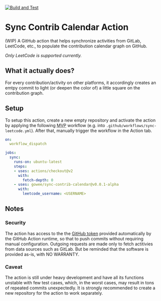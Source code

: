 [![Build and Test](https://github.com/Gowee/sync-contrib-calendar/workflows/Build%20and%20Test/badge.svg)](https://github.com/Gowee/sync-contrib-calendar/actions)

# Sync Contrib Calendar Action
(WIP) A GitHub action that helps synchronize activities from GitLab, LeetCode, etc., to populate the contribution calendar graph on GitHub. 

*Only LeetCode is supported currently.*

## What it actually does?
For every contribution/activity on other platforms, it accordingly creates an emtpy commit to light (or deepen the color of) a little square on the contribution graph.

## Setup
To setup this action, create a new empty repository and activate the action by applying the following <abbr title="Minimum Viable Product">MVP</abbr> workflow (e.g. into `.github/workflows/sync-leetcode.yml`). After that, manually trigger the workflow in the Action tab. 
<!-- For a complete workflow example, refers to examples/sync-leetcode.yml -->

```yml
on: 
  workflow_dispatch

jobs:
  sync:
    runs-on: ubuntu-latest
    steps:
    - uses: actions/checkout@v2
      with:
        fetch-depth: 0
    - uses: gowee/sync-contrib-calendar@v0.0.1-alpha
      with:
        leetcode_username: <USERNAME>
```

## Notes
### Security
The action has access to the the [GitHub token](https://docs.github.com/en/free-pro-team@latest/github/authenticating-to-github/creating-a-personal-access-token) provided automatically by the GitHub Action runtime, so that to push commits without requiring manual configuration.
Outgoing requests are made only to fetch actitivies from data sources such as GitLab.
But be reminded that the software is provided as-is, with NO WARRANTY. 

### Caveat
The action is still under heavy development and have all its functions unstable with few test cases, which, in the worst cases, may result in tons of repeated commits unexpectedly.
It is strongly recommended to create a new repository for the action to work separately.
